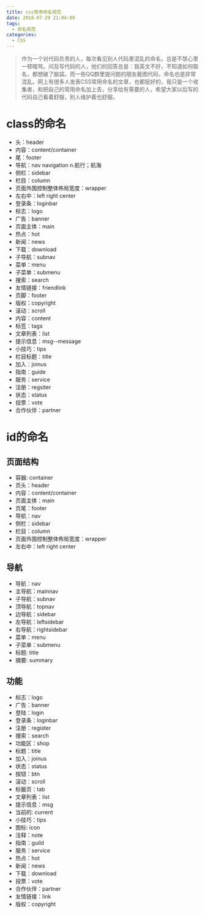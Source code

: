 ```yaml
---
title: css常用命名规范
date: 2018-07-29 21:04:09
tags:
  - 命名规范
categories: 
  - CSS
---
```

>作为一个对代码负责的人，每次看见别人代码里混乱的命名，总是不禁心里一顿暗骂。问及写代码的人，他们的回答总是：我英文不好，不知道如何取名，都想破了脑袋。而一些QQ群里提问题的朋友截图代码，命名也是非常混乱。网上有很多人发表CSS常用命名的文章，也都挺好的，我只是一个收集者，和把自己的常用命名加上去，分享给有需要的人，希望大家以后写的代码自己看着舒服，别人维护着也舒服。
<!-- more -->
# class的命名
+ 头：header
+ 内容：content/container
+ 尾：footer
+ 导航：nav   navigation n.航行；航海
+ 侧栏：sidebar
+ 栏目：column
+ 页面外围控制整体佈局宽度：wrapper
+ 左右中：left right center
+ 登录条：loginbar
+ 标志：logo
+ 广告：banner
+ 页面主体：main
+ 热点：hot
+ 新闻：news
+ 下载：download
+ 子导航：subnav
+ 菜单：menu
+ 子菜单：submenu
+ 搜索：search
+ 友情链接：friendlink
+ 页脚：footer
+ 版权：copyright
+ 滚动：scroll
+ 内容：content
+ 标签：tags
+ 文章列表：list
+ 提示信息：msg--message
+ 小技巧：tips
+ 栏目标题：title
+ 加入：joinus
+ 指南：guide
+ 服务：service
+ 注册：regsiter
+ 状态：status
+ 投票：vote
+ 合作伙伴：partner

# id的命名

## 页面结构

+ 容器: container
+ 页头：header
+ 内容：content/container
+ 页面主体：main
+ 页尾：footer
+ 导航：nav
+ 侧栏：sidebar
+ 栏目：column
+ 页面外围控制整体佈局宽度：wrapper
+ 左右中：left right center

## 导航

+ 导航：nav
+ 主导航：mainnav
+ 子导航：subnav
+ 顶导航：topnav
+ 边导航：sidebar
+ 左导航：leftsidebar
+ 右导航：rightsidebar
+ 菜单：menu
+ 子菜单：submenu
+ 标题: title
+ 摘要: summary

## 功能

+ 标志：logo
+ 广告：banner
+ 登陆：login
+ 登录条：loginbar
+ 注册：register
+ 搜索：search
+ 功能区：shop
+ 标题：title
+ 加入：joinus
+ 状态：status
+ 按钮：btn
+ 滚动：scroll
+ 标籤页：tab
+ 文章列表：list
+ 提示信息：msg
+ 当前的: current
+ 小技巧：tips
+ 图标: icon
+ 注释：note
+ 指南：guild
+ 服务：service
+ 热点：hot
+ 新闻：news
+ 下载：download
+ 投票：vote
+ 合作伙伴：partner
+ 友情链接：link
+ 版权：copyright
